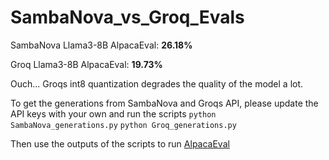 # SambaNova_vs_Groq_Evals

SambaNova Llama3-8B AlpacaEval: **26.18%**

Groq Llama3-8B AlpacaEval: **19.73%**

Ouch... Groqs int8 quantization degrades the quality of the model a lot. 

To get the generations from SambaNova and Groqs API, please update the API keys with your own and run the scripts 
`python SambaNova_generations.py`
`python Groq_generations.py`

Then use the outputs of the scripts to run [AlpacaEval](https://github.com/tatsu-lab/alpaca_eval)